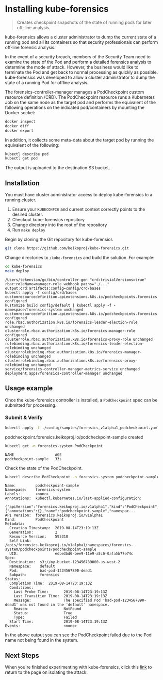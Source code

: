 # Installing kube-forensics

> Creates checkpoint snapshots of the state of running pods for later off-line analysis.

kube-forensics allows a cluster administrator to dump the current state of a running pod and all its containers so that security professionals can perform off-line forensic analysis.

In the event of a security breach, members of the Security Team need to examine the state of the Pod and perform a detailed forensics analysis to determine the mode of attack. However, the business would like to terminate the Pod and get back to normal processing as quickly as possible. kube-forensics was developed to allow a cluster administrator to dump the state of a running Pod for offline analysis.

The forensics-controller-manager manages a PodCheckpoint custom resource definition (CRD). The PodCheckpoint resource runs a Kubernetes Job on the same node as the target pod and performs the equivalent of the following operations on the indicated pod/containers by mounting the Docker socket:

``` bash
docker inspect
docker diff
docker export
```

In addition, it collects some meta-data about the target pod by running the equivalent of the following: 

```bash
kubectl describe pod
kubectl get pod
```

The output is uploaded to the destination S3 bucket.

## Installation

You must have cluster administrator access to deploy kube-forensics to a running cluster.

1. Ensure your `KUBECONFIG` and current context correctly points to the desired cluster.
1. Checkout kube-forensics repository
1. Change directory into the root of the repository
1. Run `make deploy`

Begin by cloning the Git repository for kube-forensics
```bash
git clone https://github.com/keikoproj/kube-forensics.git
```

Change directories to `/kube-forensics` and build the solution. For example:

```bash
cd kube-forensics
make deploy
```
```
/Users/tekenstam/go/bin/controller-gen "crd:trivialVersions=true" rbac:roleName=manager-role webhook paths="./..." output:crd:artifacts:config=config/crd/bases
kubectl apply -f config/crd/bases
customresourcedefinition.apiextensions.k8s.io/podcheckpoints.forensics.keikoproj.io configured
kustomize build config/default | kubectl apply -f -
namespace/forensics-system unchanged
customresourcedefinition.apiextensions.k8s.io/podcheckpoints.forensics.keikoproj.io configured
role.rbac.authorization.k8s.io/forensics-leader-election-role unchanged
clusterrole.rbac.authorization.k8s.io/forensics-manager-role configured
clusterrole.rbac.authorization.k8s.io/forensics-proxy-role unchanged
rolebinding.rbac.authorization.k8s.io/forensics-leader-election-rolebinding unchanged
clusterrolebinding.rbac.authorization.k8s.io/forensics-manager-rolebinding unchanged
clusterrolebinding.rbac.authorization.k8s.io/forensics-proxy-rolebinding unchanged
service/forensics-controller-manager-metrics-service unchanged
deployment.apps/forensics-controller-manager unchanged
```

## Usage example

Once the kube-forensics controller is installed, a `PodCheckpoint` spec can be submitted for processing.

<!---
## Update the ServiceAccount to use IRSA

Ordinarily, kube-forensics requires worker nodes to have an IAM role that allows the PutObject API call to an S3 bucket. For this exercise, we are going to update the job's ServiceAccount to use IAM Roles for Service Accounts (IRSA) instead. 

1. Create an S3 bucket. Copy the Arn of the bucket.
2. Download and run the `create-role` binary from the workshop repository. Copy the Arn from the output. 
    
    ```bash
    create-role -bucketArn <BUCKET_ARN> -clusterName <CLUSTER_NAME>
    ```

3.  Annotate the forensics-worker ServiceAccount role with the role Arn. 
    
    ```bash
    kubectl annotate sa forensics-worker -n forensics-system eks.amazonaws.com/role-arn=<ROLE_ARN>
    ```

    Apply this change before creating the custom resource for the job. 

### Sample spec

Save the following `yaml` file to `example.yaml` and modify the `destination`, `pod` and `namespace` to valid values for your cluster.

``` yaml
apiVersion: forensics.keikoproj.io/v1alpha1
kind: PodCheckpoint
metadata:
  name: podcheckpoint-sample
  namespace: forensics-system
spec:
  destination: s3://my-bucket-123456789000-us-west-2
  subpath: forensics
  pod: bad-pod-1234567890-dead1
  namespace: default
```
-->
### Submit & Verify

```bash
kubectl apply -f ./config/samples/forensics_v1alpha1_podcheckpoint.yaml

```
podcheckpoint.forensics.keikoproj.io/podcheckpoint-sample created

```bash
kubectl get -n forensics-system PodCheckpoint
```
```
NAME                   AGE
podcheckpoint-sample   33s
```

Check the state of the PodCheckpoint.

```bash
kubectl describe PodCheckpoint -n forensics-system podcheckpoint-sample
```
```
Name:         podcheckpoint-sample
Namespace:    forensics-system
Labels:       <none>
Annotations:  kubectl.kubernetes.io/last-applied-configuration:
                {"apiVersion":"forensics.keikoproj.io/v1alpha1","kind":"PodCheckpoint","metadata":{"annotations":{},"name":"podcheckpoint-sample","namespac...
API Version:  forensics.keikoproj.io/v1alpha1
Kind:         PodCheckpoint
Metadata:
  Creation Timestamp:  2019-08-14T23:19:13Z
  Generation:          2
  Resource Version:    595318
  Self Link:           /apis/forensics.keikoproj.io/v1alpha1/namespaces/forensics-system/podcheckpoints/podcheckpoint-sample
  UID:                 edbe3bd6-bee9-11e9-a5c6-0afa5b77e74c
Spec:
  Destination:  s3://my-bucket-123456789000-us-west-2
  Namespace:    default
  Pod:          bad-pod-1234567890-dead1
  Subpath:      forensics
Status:
  Completion Time:  2019-08-14T23:19:13Z
  Conditions:
    Last Probe Time:       2019-08-14T23:19:13Z
    Last Transition Time:  2019-08-14T23:19:13Z
    Message:               The specified Pod 'bad-pod-1234567890-dead1' was not found in the 'default' namespace.
    Reason:                NotFound
    Status:                True
    Type:                  Failed
  Start Time:              2019-08-14T23:19:13Z
Events:                    <none>
```

In the above output you can see the PodCheckpoint failed due to the Pod name not being found in the system.

## Next Steps
When you're finished experimenting with kube-forensics, click this [link](./README.md) to return to the page on isolating the attack. 
